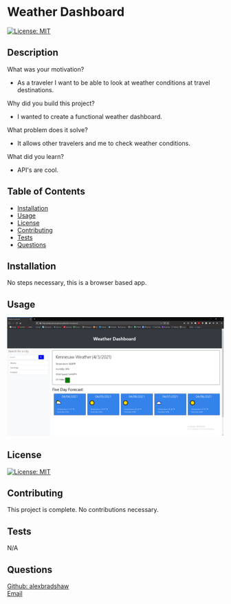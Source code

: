 
# Weather Dashboard
[![License: MIT](https://img.shields.io/badge/License-MIT-yellow.svg)](https://opensource.org/licenses/MIT)
## Description
What was your motivation? 
- As a traveler I want to be able to look at weather conditions at travel destinations.

Why did you build this project?
- I wanted to create a functional weather dashboard.

What problem does it solve?  
- It allows other travelers and me to check weather conditions.

What did you learn?
- API's are cool.

## Table of Contents
- [Installation](#installation)
- [Usage](#usage)
- [License](#license)
- [Contributing](#contributing)
- [Tests](#tests)
- [Questions](#questions)
## Installation
No steps necessary, this is a browser based app.
## Usage
![screenshot.png](assets/screenshot.jpg?raw=true)
## License
[![License: MIT](https://img.shields.io/badge/License-MIT-yellow.svg)](https://opensource.org/licenses/MIT)
## Contributing
This project is complete. No contributions necessary.
## Tests
N/A
## Questions
[Github: alexbradshaw](https://github.com/alexbradshaw) <br>
[Email](mailto:alexanderbradshaw5@gmail.com)

